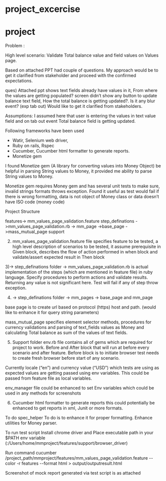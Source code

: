 # project_excercise
# project
Problem :

High level scenario: Validate Total balance value and field values on Values page.

Based on attached PPT had couple of questions.
My approach would be to get it clarified from stakeholder and proceed with the confirmed expectations.

ques) Attached ppt shows text fields already have values in it, From where the values are getting populated? 
screen didn’t show any button to update balance text field, How the total balance is getting updated?. Is it any blur event? (exp tab out) Would like to get it clarified from stakeholders.

Assumptions:
I assumed here that user is entering the values in text value field and on tab out event Total balance field is getting updated.

Following frameworks have been used
- Watir, Selenium web driver, 
- Ruby on rails, Rspec
- Cucumber, Cucumber html formatter to generate reports.
- Monetize gem

I found Monetize gem (A library for converting values into Money Object) be helpful in parsing String values to Money, it provided me ability to parse String values to Money.

Monetize gem requires Money gem and has several unit tests to make sure, invalid strings formats throws exception. 
Found it useful as test would fail if there is wrong formatting, data is not object of Money class or data doesn’t have ISO code (money code)

Project Structure

features-> 
mm_values_page_validation.feature
step_definations
->mm_values_page_validation.rb
-> mm_page
->base_page
->mass_mutual_page
support

2) mm_values_page_validation.feature file specifies feature to be tested, a high level description of scenarios to be tested, it assume prerequisite in Given block, describes the flow of action performed in when block and validate/assert expected result in Then block

3)-> step_definations folder -> mm_values_page_validation.rb is actual implementation of the steps (which are mentioned in feature file) in ruby language. Specify procedures to perform actions and validate results. Returning any value is not significant here. Test will fail if any of step throw exception.

4) -> step_definations folder -> mm_pages -> base_page and mm_page

base page is to create url based on protocol (https) host and path. (would like to enhance it for query string parameters)

mass_mutual_page specifies element selector methods, procedures for currency validations and parsing of text_fields values as Money and calculating Total balance as sum of the values of text fields.

5) Support folder 
env.rb file contains all of gems which are required for project to work. Before and After block that will run at before every scenario and after feature.
Before block is to initiate browser test needs to create fresh browser before start of any scenario.

Currently locale (“en”) and currency value (“USD”) which tests are using as expected values are getting passed using env variables. This could be passed from feature file as local variables.

env_manager file could be enhanced to set Env variables which could be used in any methods for screenshots 

6) Cucumber html formatter to generate reports this could potentially be enhanced to get reports in xml, Junit or more formats.


To do 
spec_helper To do is to enhance it for proper formatting.
Enhance utilities for Money parser.

To run test script 
Install chrome driver and Place executable path in your $PATH env variable
(:/Users/home/mmproject/features/support/browser_driver)

Run command
cucumber /project_path/mmproject/features/mm_values_page_validation.feature --color -r features --format html > output/outputresult.html

Screenshot of mock report generated via test script is as attached
